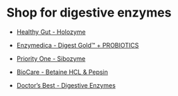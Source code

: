 <!--
source: jph
tags: shop
-->

# Shop for digestive enzymes

* [Healthy Gut - Holozyme](https://healthygut.com/product/holozyme/)

* [Enzymedica - Digest Gold™ + PROBIOTICS](https://enzymedica.com/collections/all/products/digest-gold-probiotics-enzyme-digestion)

* [Priority One - Sibozyme](https://priorityonevitamins.com/products/sibozyme-180-vegetarian-capsules)

* [BioCare - Betaine HCL & Pepsin](https://www.biocare.co.uk/betaine-hcl-pepsin)

* [Doctor’s Best - Digestive Enzymes](https://www.doctorsbest.com/products/doctor-s-best-digestive-enzymes-90-veggie-caps-12)
